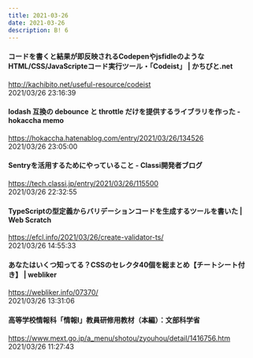 ```yaml
---
title: 2021-03-26
date: 2021-03-26
description: B! 6
---
```


#### コードを書くと結果が即反映されるCodepenやjsfidleのようなHTML/CSS/JavaScripteコード実行ツール・「Codeist」 | かちびと.net
http://kachibito.net/useful-resource/codeist<br>
2021/03/26 23:16:39<br>


#### lodash 互換の debounce と throttle だけを提供するライブラリを作った - hokaccha memo
https://hokaccha.hatenablog.com/entry/2021/03/26/134526<br>
2021/03/26 23:05:00<br>


#### Sentryを活用するためにやっていること - Classi開発者ブログ
https://tech.classi.jp/entry/2021/03/26/115500<br>
2021/03/26 22:32:55<br>


#### TypeScriptの型定義からバリデーションコードを生成するツールを書いた | Web Scratch
https://efcl.info/2021/03/26/create-validator-ts/<br>
2021/03/26 14:55:33<br>


#### あなたはいくつ知ってる？CSSのセレクタ40個を総まとめ【チートシート付き】 | webliker
https://webliker.info/07370/<br>
2021/03/26 13:31:06<br>


#### 高等学校情報科「情報Ⅰ」教員研修用教材（本編）：文部科学省
https://www.mext.go.jp/a_menu/shotou/zyouhou/detail/1416756.htm<br>
2021/03/26 11:27:43<br>


